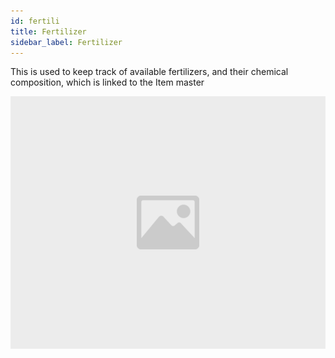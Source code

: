 ```yaml
---
id: fertili
title: Fertilizer
sidebar_label: Fertilizer
---
```


This is used to keep track of available fertilizers, and their chemical composition, which is linked to the Item master

![image](images/image.jpg)
